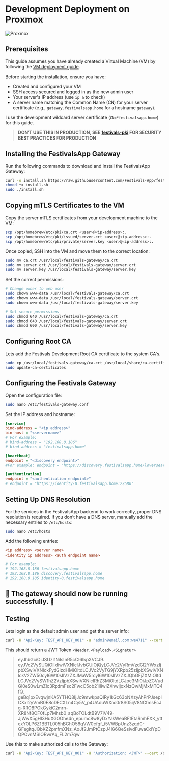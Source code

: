 # Development Deployment on Proxmox

![Proxmox](https://img.shields.io/badge/proxmox-proxmox?style=for-the-badge&logo=proxmox&logoColor=%23E57000&labelColor=%232b2a33&color=%232b2a33)

## Prerequisites

This guide assumes you have already created a Virtual Machine (VM) by following the [VM deployment guide](https://github.com/Festivals-App/festivals-documentation/tree/main/deployment/vm-deployment).

Before starting the installation, ensure you have:

- Created and configured your VM
- SSH access secured and logged in as the new admin user
- Your server's IP address (use `ip a` to check)
- A server name matching the Common Name (CN) for your server certificate (e.g., `gateway.festivalsapp.home` for a hostname `gateway`).

I use the development wildcard server certificate (`CN=*festivalsapp.home`) for this guide.

  > **DON'T USE THIS IN PRODUCTION, SEE [festivals-pki](https://github.com/Festivals-App/festivals-pki) FOR SECURITY BEST PRACTICES FOR PRODUCTION**

## Installing the FestivalsApp Gateway

Run the following commands to download and install the FestivalsApp Gateway:

```bash
curl -o install.sh https://raw.githubusercontent.com/Festivals-App/festivals-gateway/master/operation/install.sh
chmod +x install.sh
sudo ./install.sh
```

## Copying mTLS Certificates to the VM

Copy the server mTLS certificates from your development machine to the VM:

```bash
scp /opt/homebrew/etc/pki/ca.crt <user>@<ip-address>:.
scp /opt/homebrew/etc/pki/issued/server.crt <user>@<ip-address>:.
scp /opt/homebrew/etc/pki/private/server.key <user>@<ip-address>:.
```

Once copied, SSH into the VM and move them to the correct location:

```bash
sudo mv ca.crt /usr/local/festivals-gateway/ca.crt
sudo mv server.crt /usr/local/festivals-gateway/server.crt
sudo mv server.key /usr/local/festivals-gateway/server.key
```

Set the correct permissions:

```bash
# Change owner to web user
sudo chown www-data /usr/local/festivals-gateway/ca.crt
sudo chown www-data /usr/local/festivals-gateway/server.crt
sudo chown www-data /usr/local/festivals-gateway/server.key

# Set secure permissions
sudo chmod 640 /usr/local/festivals-gateway/ca.crt
sudo chmod 640 /usr/local/festivals-gateway/server.crt
sudo chmod 600 /usr/local/festivals-gateway/server.key
```

## Configuring Root CA

Lets add the Festivals Development Root CA certificate to the system CA's.

```bash
sudo cp /usr/local/festivals-gateway/ca.crt /usr/local/share/ca-certificates/festivals-dev-ca.crt
sudo update-ca-certificates
```

## Configuring the Festivals Gateway

Open the configuration file:

```bash
sudo nano /etc/festivals-gateway.conf
```

Set the IP address and hostname:

```ini
[service]
bind-address = "<ip address>"
bin-host = "<servername>"
# For example: 
# bind-address = "192.168.8.186"
# bind-address = "festivalsapp.home"

[heartbeat]
endpoint = "<discovery endpoint>"
#For example: endpoint = "https://discovery.festivalsapp.home/loversear"

[authentication]
endpoint = "<authentication endpoint>"
# endpoint = "https://identity-0.festivalsapp.home:22580"
```

## Setting Up DNS Resolution

For the services in the FestivalsApp backend to work correctly, proper DNS resolution is required. If you don’t have a DNS server, manually add the necessary entries to `/etc/hosts`:

```bash
sudo nano /etc/hosts
```

Add the following entries:

```ini
<ip address> <server name>
<identity ip address> <auth endpoint name>

# For example: 
# 192.168.8.186 festivalsapp.home
# 192.168.8.186 discovery.festivalsapp.home
# 192.168.8.185 identity-0.festivalsapp.home
```

## **🚀 The gateway should now be running successfully. 🚀**

## Testing

Lets login as the default admin user and get the server info:

```bash
curl -H "Api-Key: TEST_API_KEY_001" -u "admin@email.com:we4711" --cert /opt/homebrew/etc/pki/issued/api-client.crt --key /opt/homebrew/etc/pki/private/api-client.key --cacert /opt/homebrew/etc/pki/ca.crt https://identity-0.festivalsapp.dev:22580/login
```

This should return a JWT Token `<Header.<Payload>.<Signatur>`

  > eyJhbGciOiJSUzI1NiIsInR5cCI6IkpXVCJ9.
  > eyJVc2VySUQiOiIxIiwiVXNlclJvbGUiOjQyLCJVc2VyRmVzdGl2YWxzIjpbXSwiVXNlckFydGlzdHMiOltdLCJVc2VyTG9jYXRpb25zIjpbXSwiVXNlckV2ZW50cyI6W10sIlVzZXJMaW5rcyI6W10sIlVzZXJQbGFjZXMiOltdLCJVc2VySW1hZ2VzIjpbXSwiVXNlclRhZ3MiOltdLCJpc3MiOiJpZGVudGl0eS0wLmZlc3RpdmFsc2FwcC5ob21lIiwiZXhwIjoxNzQwMjMxMTQ4fQ.
  > geBq1pxEvqwjnKA5YTHQ8IjJc9mwkpsQIRy1kGc63oNXzyAhPrPJsepICXxr2yVmB0E8oDECXLn4Cy5V_p4UAduWXnc0r8S05ijV8NCfmsEcJg-RRO8POkGykiC2mrn-XR8Nf8OF0fLp7Mhsb0_aqBoTOLdtB9V7IV49-JjWwX5gHl3HuXGOOhe4n_epumc8w8yDxYakWeaBFtEtaRmhFXK_yttexYOLP6Z1BBTL005hBGhO58qVW0cfgf_t5VWBpUnz3zqdC-GFegItqJQbKZ2pmfmXNz_AoJf2JmPtCzpJ4lG6QeSslvdFuwaCdYpDQPOvnMSIORwrAq_FL2m7qw

Use this to make authorized calls to the Gateway:

```bash
curl -H "Api-Key: TEST_API_KEY_001" -H "Authorization: <JWT>" --cert /opt/homebrew/etc/pki/issued/api-client.crt --key /opt/homebrew/etc/pki/private/api-client.key --cacert /opt/homebrew/etc/pki/ca.crt https://gateway.festivalsapp.home/info
```
